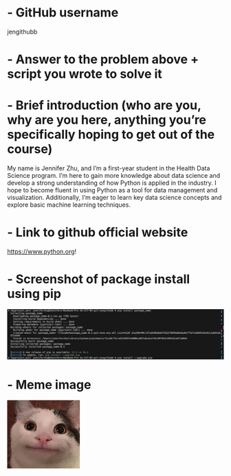 # - GitHub username
jengithubb

# - Answer to the problem above + script you wrote to solve it

# - Brief introduction (who are you, why are you here, anything you’re specifically hoping to get out of the course)
My name is Jennifer Zhu, and I’m a first-year student in the Health Data Science program. I’m here to gain more knowledge about data science and develop a strong understanding of how Python is applied in the industry. I hope to become fluent in using Python as a tool for data management and visualization. Additionally, I’m eager to learn key data science concepts and explore basic machine learning techniques.

# - Link to github official website
https://www.python.org!

# - Screenshot of package install using pip
![alt text](PackageInstallUsingPip.jpg)

# - Meme image
![alt text](image.png)